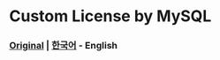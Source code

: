 # Custom License by MySQL
### [Original](https://github.com/mysql/mysql-connector-j/blob/release/8.0/LICENSE) | [한국어](../KOR/CST_MySQL.md) - **English**